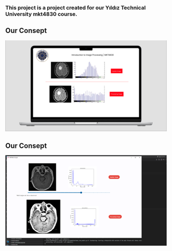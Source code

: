 ### This project is a project created for our Yıldız Technical University mkt4830 course.


## Our Consept
![main_screen](./images/ui/main_screen.png)

## Our Consept
![main_screen_finish](./images/ui/main_screen_finish.png)